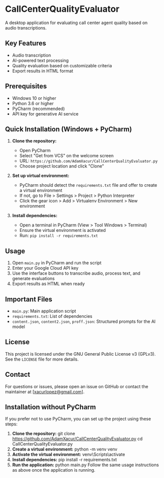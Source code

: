 # CallCenterQualityEvaluator

A desktop application for evaluating call center agent quality based on audio transcriptions.

## Key Features

- Audio transcription
- AI-powered text processing
- Quality evaluation based on customizable criteria
- Export results in HTML format

## Prerequisites

- Windows 10 or higher
- Python 3.6 or higher
- PyCharm (recommended)
- API key for generative AI service

## Quick Installation (Windows + PyCharm)

1. **Clone the repository:**
   - Open PyCharm
   - Select "Get from VCS" on the welcome screen
   - URL: `https://github.com/AdamXacur/CallCenterQualityEvaluator.py`
   - Choose project location and click "Clone"

2. **Set up virtual environment:**
   - PyCharm should detect the `requirements.txt` file and offer to create a virtual environment
   - If not, go to File > Settings > Project > Python Interpreter
   - Click the gear icon > Add > Virtualenv Environment > New environment

3. **Install dependencies:**
   - Open a terminal in PyCharm (View > Tool Windows > Terminal)
   - Ensure the virtual environment is activated
   - Run: `pip install -r requirements.txt`

## Usage

1. Open `main.py` in PyCharm and run the script
2. Enter your Google Cloud API key
3. Use the interface buttons to transcribe audio, process text, and generate evaluations
4. Export results as HTML when ready

## Important Files

- `main.py`: Main application script
- `requirements.txt`: List of dependencies
- `content.json`, `content2.json`, `proff.json`: Structured prompts for the AI model

## License

This project is licensed under the GNU General Public License v3 (GPLv3). See the `LICENSE` file for more details.

## Contact

For questions or issues, please open an issue on GitHub or contact the maintainer at [xacurlopez@gmail.com].

## Installation without PyCharm

If you prefer not to use PyCharm, you can set up the project using these steps:

1. **Clone the repository:**
   git clone https://github.com/AdamXacur/CallCenterQualityEvaluator.py
cd CallCenterQualityEvaluator.py
2. **Create a virtual environment:**
   python -m venv venv
3. **Activate the virtual environment:**
   venv\Scripts\activate
4. **Install dependencies:**
   pip install -r requirements.txt
5. **Run the application:**
   python main.py
Follow the same usage instructions as above once the application is running.
